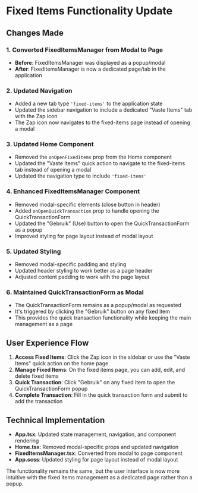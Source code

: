 # Fixed Items Functionality Update

## Changes Made

### 1. Converted FixedItemsManager from Modal to Page
- **Before**: FixedItemsManager was displayed as a popup/modal
- **After**: FixedItemsManager is now a dedicated page/tab in the application

### 2. Updated Navigation
- Added a new tab type `'fixed-items'` to the application state
- Updated the sidebar navigation to include a dedicated "Vaste Items" tab with the Zap icon
- The Zap icon now navigates to the fixed-items page instead of opening a modal

### 3. Updated Home Component
- Removed the `onOpenFixedItems` prop from the Home component
- Updated the "Vaste Items" quick action to navigate to the fixed-items tab instead of opening a modal
- Updated the navigation type to include `'fixed-items'`

### 4. Enhanced FixedItemsManager Component
- Removed modal-specific elements (close button in header)
- Added `onOpenQuickTransaction` prop to handle opening the QuickTransactionForm
- Updated the "Gebruik" (Use) button to open the QuickTransactionForm as a popup
- Improved styling for page layout instead of modal layout

### 5. Updated Styling
- Removed modal-specific padding and styling
- Updated header styling to work better as a page header
- Adjusted content padding to work with the page layout

### 6. Maintained QuickTransactionForm as Modal
- The QuickTransactionForm remains as a popup/modal as requested
- It's triggered by clicking the "Gebruik" button on any fixed item
- This provides the quick transaction functionality while keeping the main management as a page

## User Experience Flow

1. **Access Fixed Items**: Click the Zap icon in the sidebar or use the "Vaste Items" quick action on the home page
2. **Manage Fixed Items**: On the fixed items page, you can add, edit, and delete fixed items
3. **Quick Transaction**: Click "Gebruik" on any fixed item to open the QuickTransactionForm popup
4. **Complete Transaction**: Fill in the quick transaction form and submit to add the transaction

## Technical Implementation

- **App.tsx**: Updated state management, navigation, and component rendering
- **Home.tsx**: Removed modal-specific props and updated navigation
- **FixedItemsManager.tsx**: Converted from modal to page component
- **App.scss**: Updated styling for page layout instead of modal layout

The functionality remains the same, but the user interface is now more intuitive with the fixed items management as a dedicated page rather than a popup.

